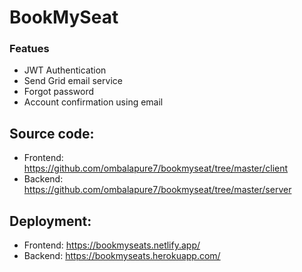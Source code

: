 # BookMySeat

### Featues
- JWT Authentication
- Send Grid email service
- Forgot password
- Account confirmation using email

## Source code:
- Frontend: https://github.com/ombalapure7/bookmyseat/tree/master/client
- Backend: https://github.com/ombalapure7/bookmyseat/tree/master/server

## Deployment:
- Frontend: https://bookmyseats.netlify.app/
- Backend: https://bookmyseats.herokuapp.com/
